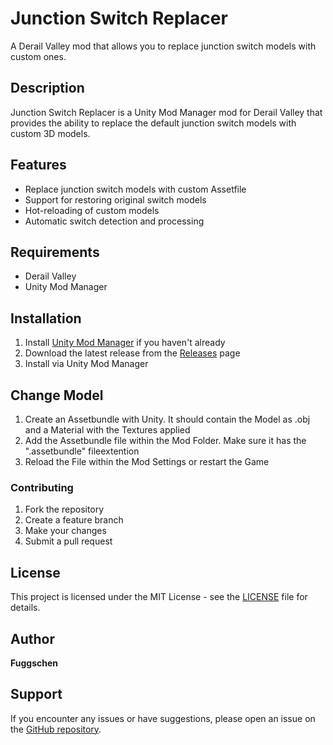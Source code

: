 # Junction Switch Replacer

A Derail Valley mod that allows you to replace junction switch models with custom ones.

## Description

Junction Switch Replacer is a Unity Mod Manager mod for Derail Valley that provides the ability to replace the default junction switch models with custom 3D models.

## Features

- Replace junction switch models with custom Assetfile
- Support for restoring original switch models
- Hot-reloading of custom models
- Automatic switch detection and processing

## Requirements

- Derail Valley
- Unity Mod Manager

## Installation

1. Install [Unity Mod Manager](https://www.nexusmods.com/site/mods/21) if you haven't already
2. Download the latest release from the [Releases](../../releases) page
3. Install via Unity Mod Manager

## Change Model

1. Create an Assetbundle with Unity. It should contain the Model as .obj and a Material with the Textures applied
2. Add the Assetbundle file within the Mod Folder. Make sure it has the ".assetbundle" fileextention
3. Reload the File within the Mod Settings or restart the Game

### Contributing

1. Fork the repository
2. Create a feature branch
3. Make your changes
4. Submit a pull request

## License

This project is licensed under the MIT License - see the [LICENSE](LICENSE) file for details.

## Author

**Fuggschen**

## Support

If you encounter any issues or have suggestions, please open an issue on the [GitHub repository](../../issues).
